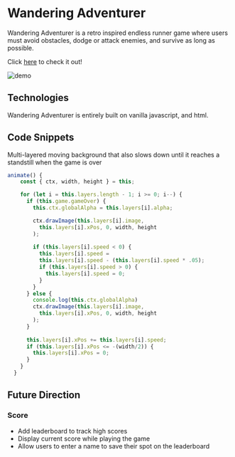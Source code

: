 # Wandering Adventurer

Wandering Adventurer is a retro inspired endless runner game where users must avoid obstacles, dodge or attack enemies, and survive as long as possible.

Click [here](https://rd-tran.github.io/WanderingAdventurer/) to check it out!

![demo](dist/assets/demo.gif)


## Technologies
Wandering Adventurer is entirely built on vanilla javascript, and html.

## Code Snippets
Multi-layered moving background that also slows down until it reaches a standstill when the game is over
```javascript
animate() {
    const { ctx, width, height } = this;

    for (let i = this.layers.length - 1; i >= 0; i--) {
      if (this.game.gameOver) {
        this.ctx.globalAlpha = this.layers[i].alpha;

        ctx.drawImage(this.layers[i].image,
          this.layers[i].xPos, 0, width, height
        );
        
        if (this.layers[i].speed < 0) {
          this.layers[i].speed =
          this.layers[i].speed - (this.layers[i].speed * .05);
          if (this.layers[i].speed > 0) {
            this.layers[i].speed = 0;
          }
        }
      } else {
        console.log(this.ctx.globalAlpha)
        ctx.drawImage(this.layers[i].image,
          this.layers[i].xPos, 0, width, height
        );
      }
      
      this.layers[i].xPos += this.layers[i].speed;
      if (this.layers[i].xPos <= -(width/2)) {
        this.layers[i].xPos = 0;
      }
    }
  }

```

## Future Direction
### Score
- Add leaderboard to track high scores
- Display current score while playing the game
- Allow users to enter a name to save their spot on the leaderboard
